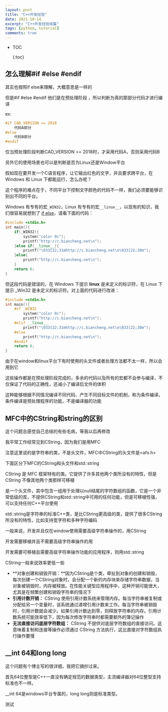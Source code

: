 ```yaml
---
layout: post
title: "C++开发经验"
date: 2021-10-14
excerpt: "C++开发经验续篇"
tags: [python, tutorial]
comments: true
---
```


* TOC

    {:toc}

    
    
    
    
    

## 怎么理解#if #else #endif

其实也按照if else来理解，大概意思是一样的

但是#if #else #endif 他们是在预处理阶段 ，所以判断为真的那部分代码才进行编译

ex:

```c++
#if CAD_VERSION >= 2018
	代码A部分
#else
    代码B部分
#endif
```

仅当预处理阶段判断CAD_VERSION >= 2018时，才采用代码A，否则采用代码B

另外它的使用场景也可以是判断是否为Linux还是Window平台

假如现在要开发一个C语言程序，让它输出红色的文字，并且要求跨平台，在 Windows 和 Linux 下都能运行，怎么办呢？

这个程序的难点在于，不同平台下控制文字颜色的代码不一样，我们必须要能够识别出不同的平台。

Windows 有专有的宏`_WIN32`，Linux 有专有的宏`__linux__`，以现有的知识，我们很容易就想到了 [if else](http://c.biancheng.net/c/if_else/)，请看下面的代码：

```c++
#include <stdio.h>
int main(){
    if(_WIN32){
        system("color 0c");
        printf("http://c.biancheng.net\n");
    }else if(__linux__){
        printf("\033[22;31mhttp://c.biancheng.net\n\033[22;30m");
    }else{
        printf("http://c.biancheng.net\n");
    }
    return 0;
}
```

但这段代码是错误的，在 Windows 下提示 __linux__ 是未定义的标识符，在 Linux 下提示 _Win32 是未定义的标识符。对上面的代码进行改进：

```c++
#include <stdio.h>
int main(){
    #if _WIN32
        system("color 0c");
        printf("http://c.biancheng.net\n");
    #elif __linux__
        printf("\033[22;31mhttp://c.biancheng.net\n\033[22;30m");
    #else
        printf("http://c.biancheng.net\n");
    #endif
    return 0;
}
```

由于在window和linux平台下有时使用的头文件或者处理方法都不太一样，所以会用到它

这些操作都是在预处理阶段完成的，多余的代码以及所有的宏都不会参与编译，不仅保证了代码的正确性，还减小了编译后文件的体积

这种能够根据不同情况编译不同代码、产生不同目标文件的机制，称为条件编译。条件编译是预处理程序的功能，不是编译器的功能

## MFC中的CString和string的区别

这个问题总感觉自己总结的有些毛病，等我以后再修改

我平常工作经常见到CString，因为我们是用MFC

注意这里说的是字符串的类，不是头文件<cstring>，MFC中CString的头文件是<afx.h>

下面区分下MFC的CString和<cstring>头文件和std::string

CString 是 MFC 框架特有的类。它提供了许多其他两个类所没有的特性，但是CString 不像其他两个类那样可移植

<cstring>是一个头文件，其中包含一组用于处理以null结尾的字符数组的函数，它是一个非常低级的库，不提供CString和std::string中可用的任何功能，但是<cstring>可移植性强，可以支持任何C++平台使用

std::string是字符串的标准C++类，是比CString更高级的类，提供了很多CString所没有的特性，比如支持宽字符和多种字符编码

一般来说，开发并且仅在window使用需要高级字符串操作的，用CString

开发需要移植并且不需要高级字符串操作的用<cstring>

开发需要可移植且需要高级字符串操作功能的应用程序，则用std::string 

CString一般来说效率更低一些

- **对象创建和销毁开销：**因为CString是个类，牵扯到对象的创建和销毁，每次创建一个CString对象时，会分配一个新的内存块来存储字符串数据，当对象被销毁时，内存被释放。在性能关键型应用程序中，这种开销可能很大，尤其是在频繁创建和销毁字符串的情况下
- **引用计数开销：** CString 使用引用计数系统来管理内存。每当字符串被复制或分配给另一个变量时，该系统通过递增引用计数来工作。每当字符串被销毁时，引用计数就会减少。如果引用计数达到零，则释放字符串的内存。引用计数系统可能效率低下，因为每次修改字符串时都需要额外的簿记操作
- **无法直接访问底层字符数组：** CString 不提供对底层字符数组的直接访问。这意味着复制和连接等操作必须通过 CString 方法执行，这比直接对字符数组执行操作要慢

## __int 64和long long

这个问题有个博主写的很详细，我把它摘抄过来。

首先64位整型是C++一直没有确定规范的数据类型，主流编译器对64位整型支持标准也不一样。

__int 64是windows平台专属的，long long则是标准类型。

测试
